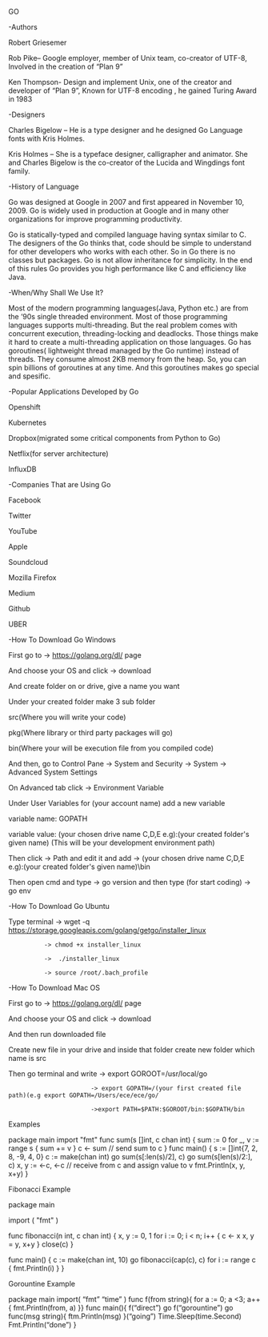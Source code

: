 GO

-Authors

Robert Griesemer 

Rob Pike– Google employer, member of Unix team, co-creator of UTF-8, Involved in the creation of “Plan 9”

Ken Thompson- Design and implement Unix, one of the creator and developer of “Plan 9”, Known for UTF-8 encoding , he gained
Turing Award in 1983

 
-Designers

Charles Bigelow – He is a type designer and he designed Go Language fonts with Kris Holmes.

Kris Holmes – She is a typeface designer, calligrapher and animator. She and Charles Bigelow is the co-creator of the Lucida and
Wingdings font family.


-History of Language

Go was designed at Google in 2007 and first appeared in November 10, 2009. Go is widely used in production at Google and in many
other organizations for improve programming productivity. 

Go is statically-typed and compiled language having syntax similar to C. The designers of the Go thinks that, code should be
simple to understand for other developers who works with each other. So in Go there is no classes but packages. Go is not allow
inheritance for simplicity. In the end of this rules Go provides you high performance like C and efficiency like Java.


-When/Why Shall We Use It?

Most of the modern programming languages(Java, Python etc.) are from the ’90s single threaded environment. Most of those
programming languages supports multi-threading. But the real problem comes with concurrent execution, threading-locking and
deadlocks. Those things make it hard to create a multi-threading application on those languages. Go has goroutines( lightweight
thread managed by the Go runtime) instead of threads. They consume almost 2KB memory from the heap. So, you can spin billions of
goroutines at any time.
And this goroutines makes go special and spesific.

-Popular Applications Developed by Go

Openshift

Kubernetes

Dropbox(migrated some critical components from Python to Go)

Netflix(for server architecture)

InfluxDB


-Companies That are Using Go

Facebook

Twitter

YouTube

Apple

Soundcloud

Mozilla Firefox

Medium

Github

UBER


-How To Download Go Windows

First go to -> https://golang.org/dl/ page

And choose your OS and click -> download

And create folder on or drive, give a name you want

Under your created folder make 3 sub folder

  src(Where you will write your code)
	
  pkg(Where library or third party packages will go)
	
  bin(Where your will be execution file from you compiled code)
	
And then, go to Control Pane -> System and Security -> System -> Advanced System Settings

On Advanced tab click -> Environment Variable

Under User Variables for (your account name) add a new variable

  variable name: GOPATH
	
  variable value: (your chosen drive name C,D,E e.g):\(your created folder's given name) (This will be your development environment
  path)
	
Then click -> Path and edit it and add -> (your chosen drive name C,D,E e.g):\(your created folder's given name)\bin  

Then open cmd and type -> go version and then type (for start coding) -> go env


-How To Download Go Ubuntu

Type terminal -> wget -q https://storage.googleapis.com/golang/getgo/installer_linux

              -> chmod +x installer_linux
							
              ->  ./installer_linux
							
              -> source /root/.bach_profile
							
 
-How To Download Mac OS

First go to -> https://golang.org/dl/ page

And choose your OS and click -> download

And then run downloaded file

Create new file in your drive and inside that folder create new folder which name is src

Then go terminal and write -> export GOROOT=/usr/local/go

                           -> export GOPATH=/(your first created file path)(e.g export GOPATH=/Users/ece/ece/go/
													 
                           ->export PATH=$PATH:$GOROOT/bin:$GOPATH/bin
													 


Examples

package main
import "fmt"
func sum(s []int, c chan int) {
	sum := 0
	for _, v := range s {
		sum += v
}
	c <- sum // send sum to c
}
func main() {
	s := []int{7, 2, 8, -9, 4, 0}
	c := make(chan int)
	go sum(s[:len(s)/2], c)
	go sum(s[len(s)/2:], c)
	x, y := <-c, <-c // receive from c and assign value to v
	fmt.Println(x, y, x+y)
}


Fibonacci Example


package main

import (
	"fmt"
)

func fibonacci(n int, c chan int) {
	x, y := 0, 1
	for i := 0; i < n; i++ {
		c <- x
		x, y = y, x+y
	}
	close(c)
}

func main() {
	c := make(chan int, 10)
	go fibonacci(cap(c), c)
	for i := range c {
		fmt.Println(i)
	}
}


Gorountine Example


package main 
import(
“fmt”
“time”
)
func f(from string){
for a := 0; a <3; a++{
fmt.Println(from, a)
}}
func main(){
f(“direct”)
go f(“gorountine”)
go func(msg string){
ftm.Println(msg)
}(“going”)
Time.Sleep(time.Second)
Fmt.Println(“done”)
}
